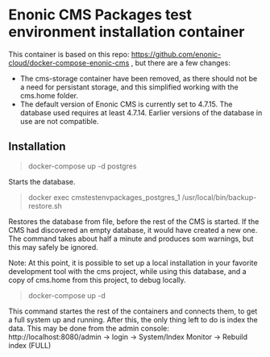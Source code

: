 # Enonic CMS Packages test environment  installation container
This container is based on this repo: https://github.com/enonic-cloud/docker-compose-enonic-cms , but there are a few changes:

 * The cms-storage container have been removed, as there should not be a need for persistant storage, and this simplified working with the cms.home folder.
 * The default version of Enonic CMS is currently set to 4.7.15.  The database used requires at least 4.7.14.  Earlier versions of the database in use are not compatible.

## Installation

   > docker-compose up -d postgres

Starts the database.

   > docker exec cmstestenvpackages_postgres_1 /usr/local/bin/backup-restore.sh

Restores the database from file, before the rest of the CMS is started.  If the CMS had discovered an empty database, it would have created a new one.
The command takes about half a minute and produces som warnings, but this may safely be ignored.

Note: At this point, it is possible to set up a local installation in your favorite development tool with the cms project, while using this database, and a copy of cms.home from this project, to debug locally.

   > docker-compose up -d


This command startes the rest of the containers and connects them, to get a full system up and running.  After this, the only thing left to do is index the data.  This may be done from the admin console:
http://localhost:8080/admin -> login -> System/Index Monitor -> Rebuild index (FULL)

